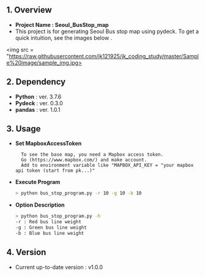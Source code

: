 

## 1. Overview
- **Project Name : Seoul_BusStop_map**
- This project is for generating Seoul Bus stop map using pydeck. To get a quick intuition, see the images below .


 <img src = "https://raw.githubusercontent.com/jk121925/jk_coding_study/master/Sample%20image/sample_img.jpg>
## 2. Dependency
- **Python** : ver. 3.7.6
- **Pydeck** : ver. 0.3.0
- **pandas** : ver. 1.0.1

## 3. Usage  

- **Set MapboxAccessToken**
  ```
    To see the base map, you need a Mapbox access token. 
    Go (https://www.mapbox.com/) and make account.
    Add to environment variable like "MAPBOX_API_KEY = "your mapbox api token (start from pk...)"
  ```
- **Execute Program**  
  ```Bash
  > python bus_stop_program.py -r 10 -g 10 -b 10
  ```
- **Option Description**  
  ```Bash
  > python bus_stop_program.py -h
  -r : Red bus line weight
  -g : Green bus line weight
  -b : Blue bus line weight
  ```
  

## 4. Version
- Current up-to-date version : v1.0.0
